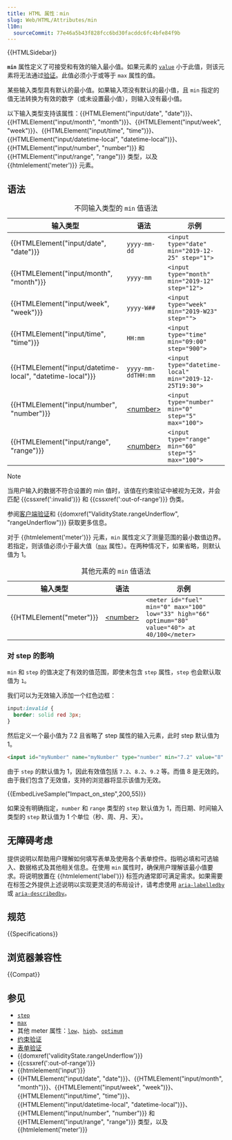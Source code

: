 ```yaml
---
title: HTML 属性：min
slug: Web/HTML/Attributes/min
l10n:
  sourceCommit: 77e46a5b43f828fcc6bd30facddc6fc4bfe84f9b
---
```


{{HTMLSidebar}}

**`min`** 属性定义了可接受和有效的输入最小值。如果元素的 [`value`](/zh-CN/docs/Web/HTML/Element/input#value) 小于此值，则该元素将无法通过[验证](/zh-CN/docs/Learn/Forms/Form_validation)。此值必须小于或等于 `max` 属性的值。

某些输入类型具有默认的最小值。如果输入项没有默认的最小值，且 `min` 指定的值无法转换为有效的数字（或未设置最小值），则输入没有最小值。

以下输入类型支持该属性：{{HTMLElement("input/date", "date")}}、{{HTMLElement("input/month", "month")}}、{{HTMLElement("input/week", "week")}}、{{HTMLElement("input/time", "time")}}、{{HTMLElement("input/datetime-local", "datetime-local")}}、{{HTMLElement("input/number", "number")}} 和 {{HTMLElement("input/range", "range")}} 类型，以及 {{htmlelement('meter')}} 元素。

## 语法

<table class="no-markdown">
  <caption>
    不同输入类型的
    <code>min</code>
    值语法
  </caption>
  <thead>
    <tr>
      <th>输入类型</th>
      <th>语法</th>
      <th>示例</th>
    </tr>
  </thead>
  <tbody>
    <tr>
      <td>{{HTMLElement("input/date", "date")}}</td>
      <td><code>yyyy-mm-dd</code></td>
      <td><code>&#x3C;input type="date" min="2019-12-25" step="1"></code></td>
    </tr>
    <tr>
      <td>{{HTMLElement("input/month", "month")}}</td>
      <td><code>yyyy-mm</code></td>
      <td><code>&#x3C;input type="month" min="2019-12" step="12"></code></td>
    </tr>
    <tr>
      <td>{{HTMLElement("input/week", "week")}}</td>
      <td><code>yyyy-W##</code></td>
      <td><code>&#x3C;input type="week" min="2019-W23" step=""></code></td>
    </tr>
    <tr>
      <td>{{HTMLElement("input/time", "time")}}</td>
      <td><code>HH:mm</code></td>
      <td><code>&#x3C;input type="time" min="09:00" step="900"></code></td>
    </tr>
    <tr>
      <td>{{HTMLElement("input/datetime-local", "datetime-local")}}</td>
      <td><code>yyyy-mm-ddTHH:mm</code></td>
      <td><code>&#x3C;input type="datetime-local" min="2019-12-25T19:30"></code></td>
    </tr>
    <tr>
      <td>{{HTMLElement("input/number", "number")}}</td>
      <td><a href="/zh-CN/docs/Web/CSS/number">&#x3C;number></a></td>
      <td><code>&#x3C;input type="number" min="0" step="5" max="100"></code></td>
    </tr>
    <tr>
      <td>{{HTMLElement("input/range", "range")}}</td>
      <td><a href="/zh-CN/docs/Web/CSS/number">&#x3C;number></a></td>
      <td><code>&#x3C;input type="range" min="60" step="5" max="100"></code></td>
    </tr>
  </tbody>
</table>

> [!NOTE]
> 当用户输入的数据不符合设置的 min 值时，该值在约束验证中被视为无效，并会匹配 {{cssxref(':invalid')}} 和 {{cssxref(':out-of-range')}} 伪类。

参阅[客户端验证](/zh-CN/docs/Web/HTML/Constraint_validation)和 {{domxref("ValidityState.rangeUnderflow", "rangeUnderflow")}} 获取更多信息。

对于 {{htmlelement('meter')}} 元素，`min` 属性定义了测量范围的最小数值边界。若指定，则该值必须小于最大值（[`max`](/zh-CN/docs/Web/HTML/Attributes/max) 属性）。在两种情况下，如果省略，则默认值为 1。

<table class="no-markdown">
  <caption>
    其他元素的
    <code>min</code>
    值语法
  </caption>
  <thead>
    <tr>
      <th>输入类型</th>
      <th>语法</th>
      <th>示例</th>
    </tr>
  </thead>
  <tbody>
    <tr>
      <td>{{HTMLElement("meter")}}</td>
      <td><a href="/zh-CN/docs/Web/CSS/number">&#x3C;number></a></td>
      <td><code>&#x3C;meter id="fuel" min="0" max="100" low="33" high="66" optimum="80" value="40"> at 40/100&#x3C;/meter></code></td>
    </tr>
  </tbody>
</table>

### 对 step 的影响

`min` 和 `step` 的值决定了有效的值范围，即使未包含 `step` 属性，`step` 也会默认取值为 `1`。

我们可以为无效输入添加一个红色边框：

```css
input:invalid {
  border: solid red 3px;
}
```

然后定义一个最小值为 7.2 且省略了 step 属性的输入元素，此时 step 默认值为 1。

```html
<input id="myNumber" name="myNumber" type="number" min="7.2" value="8" />
```

由于 `step` 的默认值为 1，因此有效值包括 `7.2`、`8.2`、`9.2` 等。而值 8 是无效的。由于我们包含了无效值，支持的浏览器将显示该值为无效。

{{EmbedLiveSample("Impact_on_step",200,55)}}

如果没有明确指定，`number` 和 `range` 类型的 `step` 默认值为 1，而日期、时间输入类型的 `step` 默认值为 1 个单位（秒、周、月、天）。

## 无障碍考虑

提供说明以帮助用户理解如何填写表单及使用各个表单控件。指明必填和可选输入、数据格式及其他相关信息。在使用 `min` 属性时，确保用户理解该最小值要求。将说明放置在 {{htmlelement('label')}} 标签内通常即可满足需求。如果需要在标签之外提供上述说明以实现更灵活的布局设计，请考虑使用 [`aria-labelledby`](/zh-CN/docs/Web/Accessibility/ARIA/Attributes/aria-labelledby) 或 [`aria-describedby`](/zh-CN/docs/Web/Accessibility/ARIA/Attributes/aria-describedby)。

## 规范

{{Specifications}}

## 浏览器兼容性

{{Compat}}

## 参见

- [`step`](/zh-CN/docs/Web/HTML/Attributes/step)
- [`max`](/zh-CN/docs/Web/HTML/Attributes/max)
- 其他 meter 属性：[`low`](/zh-CN/docs/Web/HTML/Attributes/low)、[`high`](/zh-CN/docs/Web/HTML/Attributes/high)、[`optimum`](/zh-CN/docs/Web/HTML/Attributes/optimum)
- [约束验证](/zh-CN/docs/Web/HTML/Constraint_validation)
- [表单验证](/zh-CN/docs/Learn/Forms/Form_validation)
- {{domxref('validityState.rangeUnderflow')}}
- {{cssxref(':out-of-range')}}
- {{htmlelement('input')}}
- {{HTMLElement("input/date", "date")}}、{{HTMLElement("input/month", "month")}}、{{HTMLElement("input/week", "week")}}、{{HTMLElement("input/time", "time")}}、{{HTMLElement("input/datetime-local", "datetime-local")}}、{{HTMLElement("input/number", "number")}} 和 {{HTMLElement("input/range", "range")}} 类型，以及 {{htmlelement('meter')}}
